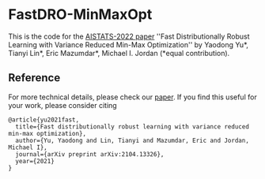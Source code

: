 # FastDRO-MinMaxOpt

This is the code for the [AISTATS-2022 paper](https://arxiv.org/abs/2104.13326) ''Fast Distributionally Robust Learning with Variance Reduced Min-Max Optimization'' by Yaodong Yu*, Tianyi Lin*, Eric Mazumdar*, Michael I. Jordan (*equal contribution).

## Reference
For more technical details, please check our [paper](https://arxiv.org/abs/2104.13326). If you find this useful for your work, please consider citing
```
@article{yu2021fast,
  title={Fast distributionally robust learning with variance reduced min-max optimization},
  author={Yu, Yaodong and Lin, Tianyi and Mazumdar, Eric and Jordan, Michael I},
  journal={arXiv preprint arXiv:2104.13326},
  year={2021}
}
```